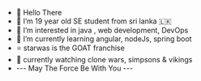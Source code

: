 - 👋 Hello There
- 💙 I’m 19 year old SE student from sri lanka 🇱🇰
- 👀 I’m interested in java , web development, DevOps
- 🌱 I’m currently learning angular, nodeJs, spring boot
- ⭐ starwas is the GOAT franchise
- 🎥 currently watching clone wars, simpsons & vikings
- ---  May The Force Be With You ---
